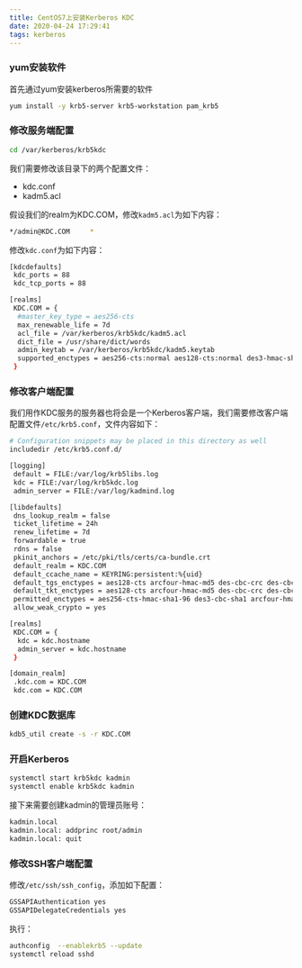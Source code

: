 ```yaml
---
title: CentOS7上安装Kerberos KDC
date: 2020-04-24 17:29:41
tags: kerberos
---
```


### yum安装软件
首先通过yum安装kerberos所需要的软件

```bash
yum install -y krb5-server krb5-workstation pam_krb5
```

### 修改服务端配置
```bash
cd /var/kerberos/krb5kdc
```
我们需要修改该目录下的两个配置文件：
* kdc.conf
* kadm5.acl
<!-- more -->
假设我们的realm为KDC.COM，修改`kadm5.acl`为如下内容：
```bash
*/admin@KDC.COM     *
```
修改`kdc.conf`为如下内容：
```bash
[kdcdefaults]
 kdc_ports = 88
 kdc_tcp_ports = 88

[realms]
 KDC.COM = {
  #master_key_type = aes256-cts
  max_renewable_life = 7d
  acl_file = /var/kerberos/krb5kdc/kadm5.acl
  dict_file = /usr/share/dict/words
  admin_keytab = /var/kerberos/krb5kdc/kadm5.keytab
  supported_enctypes = aes256-cts:normal aes128-cts:normal des3-hmac-sha1:normal arcfour-hmac:normal camellia256-cts:normal camellia128-cts:normal des-hmac-sha1:normal des-cbc-md5:normal des-cbc-crc:normal
 }
```

### 修改客户端配置
我们用作KDC服务的服务器也将会是一个Kerberos客户端，我们需要修改客户端配置文件`/etc/krb5.conf`，文件内容如下：
```bash
# Configuration snippets may be placed in this directory as well
includedir /etc/krb5.conf.d/

[logging]
 default = FILE:/var/log/krb5libs.log
 kdc = FILE:/var/log/krb5kdc.log
 admin_server = FILE:/var/log/kadmind.log

[libdefaults]
 dns_lookup_realm = false
 ticket_lifetime = 24h
 renew_lifetime = 7d
 forwardable = true
 rdns = false
 pkinit_anchors = /etc/pki/tls/certs/ca-bundle.crt
 default_realm = KDC.COM
 default_ccache_name = KEYRING:persistent:%{uid}
 default_tgs_enctypes = aes128-cts arcfour-hmac-md5 des-cbc-crc des-cbc-md5 des-hmac-sha1 aes256-cts
 default_tkt_enctypes = aes128-cts arcfour-hmac-md5 des-cbc-crc des-cbc-md5 des-hmac-sha1 aes256-cts
 permitted_enctypes = aes256-cts-hmac-sha1-96 des3-cbc-sha1 arcfour-hmac-md5 des-cbc-crc des-cbc-md5 des-cbc-md4
 allow_weak_crypto = yes

[realms]
 KDC.COM = {
  kdc = kdc.hostname
  admin_server = kdc.hostname
 }

[domain_realm]
 .kdc.com = KDC.COM
 kdc.com = KDC.COM
```

### 创建KDC数据库
```bash
kdb5_util create -s -r KDC.COM
```

### 开启Kerberos
```bash
systemctl start krb5kdc kadmin
systemctl enable krb5kdc kadmin
```

接下来需要创建kadmin的管理员账号：
```bash
kadmin.local
kadmin.local: addprinc root/admin
kadmin.local: quit
```

### 修改SSH客户端配置

修改`/etc/ssh/ssh_config`，添加如下配置：
```bash
GSSAPIAuthentication yes
GSSAPIDelegateCredentials yes
```

执行：
```bash
authconfig  --enablekrb5 --update
systemctl reload sshd
```
